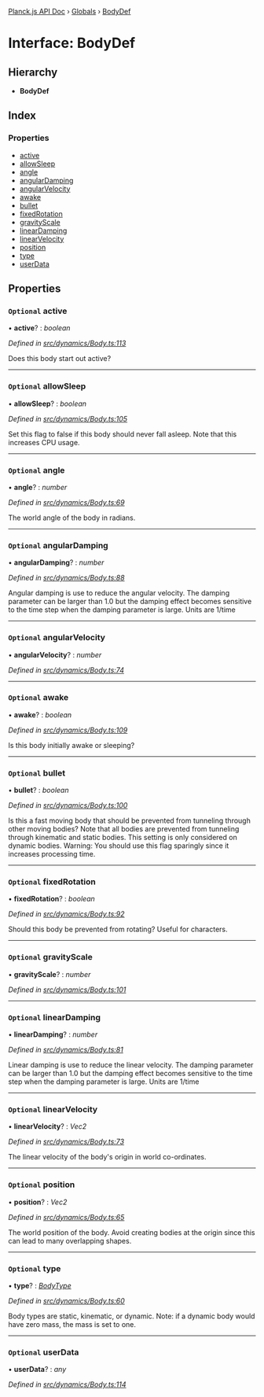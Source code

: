 [Planck.js API Doc](../README.md) › [Globals](../globals.md) › [BodyDef](bodydef.md)

# Interface: BodyDef

## Hierarchy

* **BodyDef**

## Index

### Properties

* [active](bodydef.md#optional-active)
* [allowSleep](bodydef.md#optional-allowsleep)
* [angle](bodydef.md#optional-angle)
* [angularDamping](bodydef.md#optional-angulardamping)
* [angularVelocity](bodydef.md#optional-angularvelocity)
* [awake](bodydef.md#optional-awake)
* [bullet](bodydef.md#optional-bullet)
* [fixedRotation](bodydef.md#optional-fixedrotation)
* [gravityScale](bodydef.md#optional-gravityscale)
* [linearDamping](bodydef.md#optional-lineardamping)
* [linearVelocity](bodydef.md#optional-linearvelocity)
* [position](bodydef.md#optional-position)
* [type](bodydef.md#optional-type)
* [userData](bodydef.md#optional-userdata)

## Properties

### `Optional` active

• **active**? : *boolean*

*Defined in [src/dynamics/Body.ts:113](https://github.com/shakiba/planck.js/blob/ae24904/src/dynamics/Body.ts#L113)*

Does this body start out active?

___

### `Optional` allowSleep

• **allowSleep**? : *boolean*

*Defined in [src/dynamics/Body.ts:105](https://github.com/shakiba/planck.js/blob/ae24904/src/dynamics/Body.ts#L105)*

Set this flag to false if this body should never fall asleep. Note that this increases CPU usage.

___

### `Optional` angle

• **angle**? : *number*

*Defined in [src/dynamics/Body.ts:69](https://github.com/shakiba/planck.js/blob/ae24904/src/dynamics/Body.ts#L69)*

The world angle of the body in radians.

___

### `Optional` angularDamping

• **angularDamping**? : *number*

*Defined in [src/dynamics/Body.ts:88](https://github.com/shakiba/planck.js/blob/ae24904/src/dynamics/Body.ts#L88)*

Angular damping is use to reduce the angular velocity.
The damping parameter can be larger than 1.0 but the damping effect
becomes sensitive to the time step when the damping parameter is large.
Units are 1/time

___

### `Optional` angularVelocity

• **angularVelocity**? : *number*

*Defined in [src/dynamics/Body.ts:74](https://github.com/shakiba/planck.js/blob/ae24904/src/dynamics/Body.ts#L74)*

___

### `Optional` awake

• **awake**? : *boolean*

*Defined in [src/dynamics/Body.ts:109](https://github.com/shakiba/planck.js/blob/ae24904/src/dynamics/Body.ts#L109)*

Is this body initially awake or sleeping?

___

### `Optional` bullet

• **bullet**? : *boolean*

*Defined in [src/dynamics/Body.ts:100](https://github.com/shakiba/planck.js/blob/ae24904/src/dynamics/Body.ts#L100)*

Is this a fast moving body that should be prevented from
tunneling through other moving bodies? Note that all bodies are
prevented from tunneling through kinematic and static bodies. This
setting is only considered on dynamic bodies. Warning: You should use
this flag sparingly since it increases processing time.

___

### `Optional` fixedRotation

• **fixedRotation**? : *boolean*

*Defined in [src/dynamics/Body.ts:92](https://github.com/shakiba/planck.js/blob/ae24904/src/dynamics/Body.ts#L92)*

Should this body be prevented from rotating? Useful for characters.

___

### `Optional` gravityScale

• **gravityScale**? : *number*

*Defined in [src/dynamics/Body.ts:101](https://github.com/shakiba/planck.js/blob/ae24904/src/dynamics/Body.ts#L101)*

___

### `Optional` linearDamping

• **linearDamping**? : *number*

*Defined in [src/dynamics/Body.ts:81](https://github.com/shakiba/planck.js/blob/ae24904/src/dynamics/Body.ts#L81)*

Linear damping is use to reduce the linear velocity. The
damping parameter can be larger than 1.0 but the damping effect becomes
sensitive to the time step when the damping parameter is large.
Units are 1/time

___

### `Optional` linearVelocity

• **linearVelocity**? : *Vec2*

*Defined in [src/dynamics/Body.ts:73](https://github.com/shakiba/planck.js/blob/ae24904/src/dynamics/Body.ts#L73)*

The linear velocity of the body's origin in world co-ordinates.

___

### `Optional` position

• **position**? : *Vec2*

*Defined in [src/dynamics/Body.ts:65](https://github.com/shakiba/planck.js/blob/ae24904/src/dynamics/Body.ts#L65)*

The world position of the body. Avoid creating bodies at the
origin since this can lead to many overlapping shapes.

___

### `Optional` type

• **type**? : *[BodyType](../globals.md#bodytype)*

*Defined in [src/dynamics/Body.ts:60](https://github.com/shakiba/planck.js/blob/ae24904/src/dynamics/Body.ts#L60)*

Body types are static, kinematic, or dynamic. Note: if a dynamic
body would have zero mass, the mass is set to one.

___

### `Optional` userData

• **userData**? : *any*

*Defined in [src/dynamics/Body.ts:114](https://github.com/shakiba/planck.js/blob/ae24904/src/dynamics/Body.ts#L114)*
